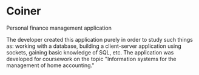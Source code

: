 # Coiner
Personal finance management application

The developer created this application purely in order to study such things as: working with a database, building a client-server application using sockets, gaining basic knowledge of SQL, etc.
The application was developed for coursework on the topic "Information systems for the management of home accounting."
